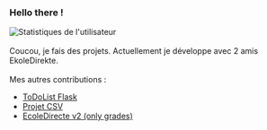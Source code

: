 ### Hello there !


![Statistiques de l'utilisateur](https://github-readme-stats.vercel.app/api?username=ashokaas&show_icons=true&count_private=true)
<br><br>
Coucou, je fais des projets. Actuellement je développe avec 2 amis EkoleDirekte.
<br><br>Mes autres contributions :
- <a href="https://github.com/Holo795/ToDoList_NSI">ToDoList Flask</a>
- <a href="https://github.com/viciscat/nsi_projetcsv">Projet CSV</a>
- <a href="https://github.com/viciscat/ecoledirecte-v2">EcoleDirecte v2 (only grades)</a>
